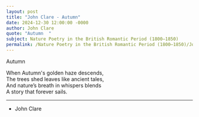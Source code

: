 ```yaml
---
layout: post
title: "John Clare - Autumn"
date: 2024-12-30 12:00:00 -0000
author: John Clare
quote: "Autumn  "
subject: Nature Poetry in the British Romantic Period (1800–1850)
permalink: /Nature Poetry in the British Romantic Period (1800–1850)/John Clare/John Clare - Autumn
---
```


Autumn  

When Autumn's golden haze descends,  
The trees shed leaves like ancient tales,  
And nature’s breath in whispers blends  
A story that forever sails.

---

- John Clare
